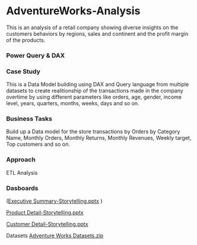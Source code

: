# AdventureWorks-Analysis
This is an analysis of a retail company showing diverse insights on the customers behaviors by regions, sales and continent and the profit margin of the products. 

### Power Query & DAX 

### Case Study 

This is a Data Model building using DAX and Query language from multiple datasets to create realitionship of the transactions made in the company overtime by using different parameters like orders, age, gender, income level, years, quarters, months, weeks, days and so on.

### Business Tasks 

Build up a Data model for the store transactions by Orders by Category Name, Monthly Orders, Monthly Returns, Monthly Revenues, Weekly target, Top customers and so on.

### Approach
ETL
Analysis 

### Dasboards 

([Executive Summary-Storytelling.pptx](https://github.com/AbdulAfeez001/AdventureWorks-Analysis/files/11361833/Executive.Summary-Storytelling.pptx)
 )
 
 [Product Detail-Storytelling.pptx](https://github.com/AbdulAfeez001/AdventureWorks-Analysis/files/11361835/Product.Detail-Storytelling.pptx)

[Customer Detail-Storytelling.pptx](https://github.com/AbdulAfeez001/AdventureWorks-Analysis/files/11361836/Customer.Detail-Storytelling.pptx)

Datasets
[Adventure Works Datasets.zip](https://github.com/AbdulAfeez001/AdventureWorks-Analysis/files/11361846/Adventure.Works.Datasets.zip)
